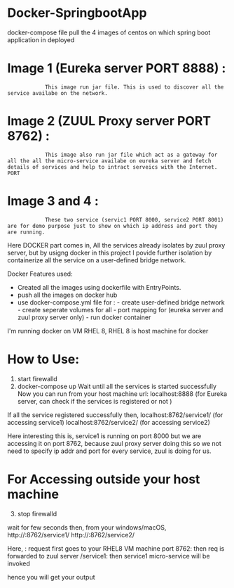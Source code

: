 # Docker-SpringbootApp

docker-compose file pull the 4 images of centos on which spring boot application in deployed

# Image 1 (Eureka server PORT 8888) :
                This image run jar file. This is used to discover all the service availabe on the network.
# Image 2 (ZUUL Proxy server PORT 8762) :
                This image also run jar file which act as a gateway for all the all the micro-service availabe on eureka server and fetch                   details of services and help to intract serveics with the Internet. PORT 
# Image 3 and 4 :
                These two service (servic1 PORT 8000, service2 PORT 8001) are for demo purpose just to show on which ip address and port they are running.
             
Here DOCKER part comes in, All the services already isolates by zuul proxy server, but by usigng docker in this project I povide further isolation by containerize all the service on a user-defined bridge network.

Docker Features used:
- Created all the images using dockerfile with EntryPoints.
- push all the images on docker hub
- use docker-compose.yml file for :
      - create user-defined bridge network
      - create seperate volumes for all
      - port mapping for (eureka server and zuul proxy server only)
      - run docker container

I'm running docker on VM RHEL 8,
RHEL 8 is host machine for docker

# How to Use:
1. start firewalld
2. docker-compose up
Wait until all the services is started successfully
Now you can run from your host machine
url: localhost:8888 (for Eureka server, can check if the services is registered or not )

If all the service registered successfully then, 
localhost:8762/service1/   (for accessing service1)
localhost:8762/service2/   (for accessing service2)

Here interesting this is, 
service1 is running on port 8000 but we are accessing it on port 8762, because zuul proxy server doing this so we not need to specify ip addr and port for every service, zuul is doing for us.


# For Accessing outside your host machine
3. stop firewalld

wait for few seconds
then,
from your windows/macOS,
http://<ip addr of RHEL8>:8762/service1/
http://<ip addr of RHEL8>:8762/service2/

Here,
<ip addr of RHEL8> : request first goes to your RHEL8 VM machine
port 8762: then req is forwarded to zuul server
/service1: then service1 micro-service will be invoked

hence you will get your output

